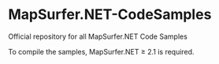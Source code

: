 # MapSurfer.NET-CodeSamples
Official repository for all MapSurfer.NET Code Samples
 
To compile the samples, MapSurfer.NET ≥ 2.1 is required.
